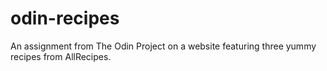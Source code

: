 # odin-recipes
An assignment from The Odin Project on a website featuring three yummy recipes from AllRecipes.
